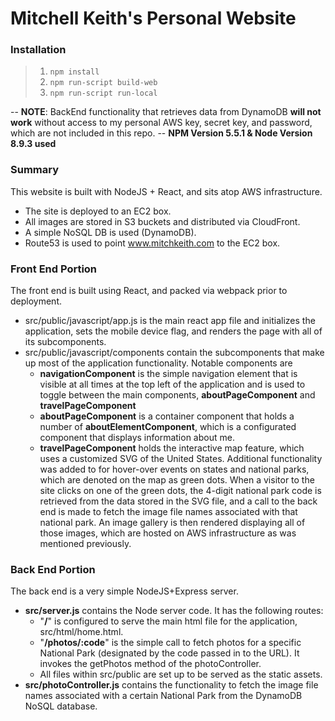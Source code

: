 # Mitchell Keith's Personal Website

### Installation

>1. `npm install`
>2. `npm run-script build-web`
>3. `npm run-script run-local`

-- **NOTE**: BackEnd functionality that retrieves data from DynamoDB **will not work** without access to my personal AWS key, secret key, and password, which are not included in this repo.
-- **NPM Version 5.5.1 & Node Version 8.9.3 used**

### Summary
This website is built with NodeJS + React, and sits atop AWS infrastructure.
 - The site is deployed to an EC2 box.
 - All images are stored in S3 buckets and distributed via CloudFront.
 - A simple NoSQL DB is used (DynamoDB).
 - Route53 is used to point www.mitchkeith.com to the EC2 box.

### Front End Portion

The front end is built using React, and packed via webpack prior to deployment.

  - src/public/javascript/app.js is the main react app file and initializes the application, sets the mobile device flag, and renders the page with all of its subcomponents.
  - src/public/javascript/components contain the subcomponents that make up most of the application functionality. Notable components are
    - **navigationComponent** is the simple navigation element that is visible at all times at the top left of the application and is used to toggle between the main components, **aboutPageComponent** and **travelPageComponent**
    - **aboutPageComponent** is a container component that holds a number of **aboutElementComponent**, which is a configurated component that displays information about me.
    - **travelPageComponent** holds the interactive map feature, which uses a customized SVG of the United States. Additional functionality was added to for hover-over events on states and national parks, which are denoted on the map as green dots. When a visitor to the site clicks on one of the green dots, the 4-digit national park code is retrieved from the data stored in the SVG file, and a call to the back end is made to fetch the image file names associated with that national park. An image gallery is then rendered displaying all of those images, which are hosted on AWS infrastructure as was mentioned previously.

### Back End Portion
    
The back end is a very simple NodeJS+Express server.

- **src/server.js** contains the Node server code. It has the following routes:
    - "**/**" is configured to serve the main html file for the application, src/html/home.html.
    - "**/photos/:code**" is the simple call to fetch photos for a specific National Park (designated by the code passed in to the URL). It invokes the getPhotos method of the photoController.
    - All files within src/public are set up to be served as the static assets.
- **src/photoController.js** contains the functionality to fetch the image file names associated with a certain National Park from the DynamoDB NoSQL database.
